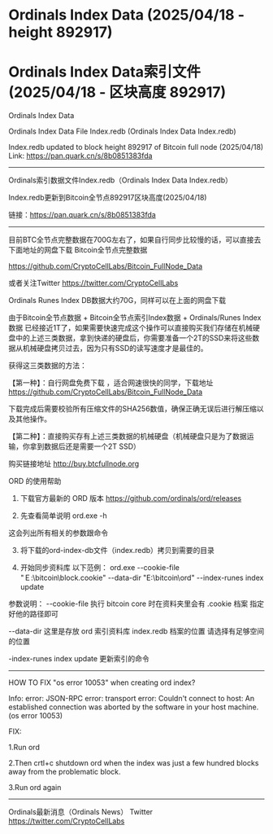 # Ordinals Index Data (2025/04/18 - height 892917)
# Ordinals Index Data索引文件 (2025/04/18 - 区块高度 892917)

Ordinals Index Data

Ordinals Index Data File Index.redb (Ordinals Index Data Index.redb)

Index.redb updated to block height 892917 of Bitcoin full node (2025/04/18)
Link: https://pan.quark.cn/s/8b0851383fda



--------------------------
Ordinals索引数据文件Index.redb（Ordinals Index Data Index.redb）

Index.redb更新到Bitcoin全节点892917区块高度(2025/04/18)

链接：https://pan.quark.cn/s/8b0851383fda



--------------------------

目前BTC全节点完整数据在700G左右了，如果自行同步比较慢的话，可以直接去下面地址的网盘下载 Bitcoin全节点完整数据

https://github.com/CryptoCellLabs/Bitcoin_FullNode_Data

或者关注Twitter https://twitter.com/CryptoCellLabs

Ordinals Runes Index DB数据大约70G，同样可以在上面的网盘下载

由于Bitcoin全节点数据 + Bitcoin全节点索引Index数据 + Ordinals/Runes Index数据 已经接近1T了，如果需要快速完成这个操作可以直接购买我们存储在机械硬盘中的上述三类数据，拿到快递的硬盘后，你需要准备一个2T的SSD来将这些数据从机械硬盘拷贝过去，因为只有SSD的读写速度才是最佳的。

获得这三类数据的方法：

【第一种】：自行网盘免费下载 ，适合网速很快的同学，下载地址 https://github.com/CryptoCellLabs/Bitcoin_FullNode_Data

下载完成后需要校验所有压缩文件的SHA256数值，确保正确无误后进行解压缩以及其他操作。

【第二种】：直接购买存有上述三类数据的机械硬盘（机械硬盘只是为了数据运输，你拿到数据后还是需要一个2T SSD）

购买链接地址  http://buy.btcfullnode.org


ORD 的使用帮助

1. 下载官方最新的 ORD 版本
https://github.com/ordinals/ord/releases

2. 先查看简单说明
ord.exe -h

这会列出所有相关的参数跟命令

3. 将下载的ord-index-db文件（index.redb）拷贝到需要的目录

4. 开始同步资料库
以下范例：
ord.exe --cookie-file "Ｅ:\bitcoin\block\.cookie"  --data-dir "E:\bitcoin\ord" --index-runes index update

参数说明：
--cookie-file 执行 bitcoin core 时在资料夹里会有 .cookie 档案 指定好他的路径即可

--data-dir 这里是存放 ord 索引资料库 index.redb 档案的位置 请选择有足够空间的位置

-index-runes index update 更新索引的命令

-------------------
HOW TO FIX "os error 10053" when creating ord index?

Info:
error: JSON-RPC error: transport error: Couldn't connect to host: An established connection was aborted by the software in your host machine. (os error 10053)

FIX:

1.Run ord

2.Then crtl+c shutdown ord when the index was just a few hundred blocks away from the problematic block.

3.Run ord again

 
-------------------
Ordinals最新消息（Ordinals News）
Twitter 
https://twitter.com/CryptoCellLabs 


